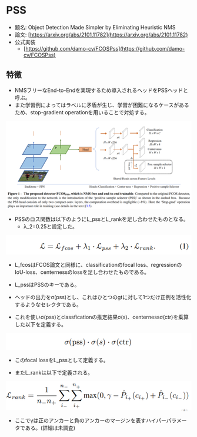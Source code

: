 # PSS

- 題名: Object Detection Made Simpler by Eliminating Heuristic NMS
- 論文: [https://arxiv.org/abs/2101.11782](https://arxiv.org/abs/2101.11782)
- 公式実装
  - [https://github.com/damo-cv/FCOSPss](https://github.com/damo-cv/FCOSPss)

## 特徴

- NMSフリーなEnd-to-Endを実現するため導入されるヘッドをPSSヘッドと呼ぶ。
- また学習例によってはラベルに矛盾が生じ、学習が困難になるケースがあるため、stop-gradient operationを用いることで対処する。

![](./img/yolo_x_pss.png)

- PSSのロス関数は以下のようにL_pssとL_rankを足し合わせたものとなる。
  - λ_2=0.25と設定した。

![](./img/yolo_x_pss_loss_func.png)

- L_fcosはFCOS論文と同様に、classificationのfocal loss、regressionのIoU-loss、centernessのlossを足し合わせたものである。

- L_pssはPSSのキーである。
- ヘッドの出力をσ(pss)とし、これはひとつのgtに対して1つだけ正例を活性化するようなセレクタである。
- これを使いσ(pss)とclassficationの推定結果σ(s)、centernessσ(ctr)を乗算した以下を定義する。

![](./img/yolo_x_pss_part_of_pss_loss2022-04-28-12-45-45.png)

- このfocal lossをL_pssとして定義する。

- またL_rankは以下で定義される。

![](./img/yolo_x_pss_loss_part_of_rank.png)

- ここでγは正のアンカーと負のアンカーのマージンを表すハイパーパラメータである。(詳細は未調査)